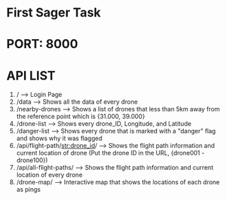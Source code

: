 # First Sager Task

# PORT: 8000

# API LIST
1) / --> Login Page
2) /data --> Shows all the data of every drone
3) /nearby-drones --> Shows a list of drones that less than 5km away from the reference point which is {31.000, 39.000}
4) /drone-list --> Shows every drone_ID, Longitude, and Latitude
5) /danger-list --> Shows every drone that is marked with a "danger" flag and shows why it was flagged
6) /api/flight-path/<str:drone_id>/ --> Shows the flight path information and current location of drone (Put the drone ID in the URL, {drone001 - drone100})
7) /api/all-flight-paths/ --> Shows the flight path information and current location of every drone
8) /drone-map/ --> Interactive map that shows the locations of each drone as pings
